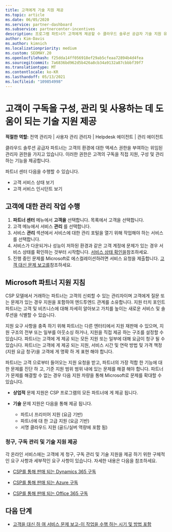 ```yaml
---
title: 고객에게 기술 지원 제공
ms.topic: article
ms.date: 06/05/2020
ms.service: partner-dashboard
ms.subservice: partnercenter-incentives
description: 프로그램 파트너가 고객에게 제공할 수 클라우드 솔루션 공급자 기술 지원 유형에 대해 알아봅니다.
author: Kim-Davis
ms.author: kimnich
ms.localizationpriority: medium
ms.custom: SEOMAY.20
ms.openlocfilehash: f25dda14ff056918ef29ab5cfeaa72894b4d4fea
ms.sourcegitcommit: 7a6836bd962d5b426a8cb34a9132a87cbbbf39f7
ms.translationtype: MT
ms.contentlocale: ko-KR
ms.lasthandoff: 05/13/2021
ms.locfileid: "109854998"
---
```

# <a name="provide-technical-support-to-help-customers-configure-manage-and-use-their-subscriptions"></a>고객이 구독을 구성, 관리 및 사용하는 데 도움이 되는 기술 지원 제공


**적절한 역할:** 전역 관리자 | 사용자 관리 관리자 | Helpdesk 에이전트 | 관리 에이전트

클라우드 솔루션 공급자 파트너는 고객의 환경에 대한 액세스 권한을 부여하는 위임된 관리자 권한을 가지고 있습니다. 이러한 권한은 고객의 구독을 직접 지원, 구성 및 관리하는 기능을 제공합니다.

파트너 센터 다음을 수행할 수 있습니다.

- 고객 서비스 상태 보기
- 고객 서비스 인시던트 보기

## <a name="perform-admin-tasks-for-your-customers"></a>고객에 대한 관리 작업 수행

1. **파트너 센터** 메뉴에서 **고객을** 선택합니다. 목록에서 고객을 선택합니다.
2. 고객 메뉴에서 서비스 **관리** 를 선택합니다.
3. 서비스 **관리** 섹션에서 서비스에 대한 관리 포털을 열기 위해 작업해야 하는 서비스를 선택합니다.
4. 서비스가 다운되거나 성능이 저하된 환경과 같은 고객 계정에 문제가 있는 경우 서비스 상태를 확인하는 것부터 시작합니다. [서비스 상태 확인을](check-service-health.md)참조하세요.
5. 진행 중인 문제를 Microsoft로 에스컬레이션하려면 서비스 요청을 제출합니다. [고객 대신 문제 보고를](report-problems-on-behalf-of-a-customer.md)참조하세요.

## <a name="microsoft-partner-support-guidance"></a>Microsoft 파트너 지원 지침

CSP 모델에서 거래하는 파트너는 고객의 신뢰할 수 있는 관리자이며 고객에게 질문 또는 문제가 있는 경우 지원을 포함하여 엔드투엔드 관계를 소유합니다. 지원 터치 포인트 파트너는 고객 및 비즈니스에 대해 자세히 알아보고 가치를 높이는 새로운 서비스 및 솔루션을 식별할 수 있습니다.

지원 요구 사항을 충족 하기 위해 파트너는 다른 엔터티에서 지원 재판매 수 있으며, 지원 구조의 전부 또는 일부를 아웃소싱 하거나, 지원을 직접 제공 하는 구조를 설정할 수 있습니다.  파트너는 고객에 게 제공 되는 모든 지원 또는 일부에 대해 요금이 청구 될 수 있습니다. 파트너는 고객에 게 제공 되는 지원, 서비스 시간 및 연락 방법 및 가격 책정 (지원 요금 청구)을 고객에 게 명확 하 게 표현 해야 합니다. 

파트너는 고객 으로부터 들어오는 지원 요청을 받고, 파트너의 가장 적합 한 기능에 대 한 문제를 진단 하 고, 기준 지원 범위 범위 내에 있는 문제를 해결 해야 합니다. 파트너가 문제를 해결할 수 없는 경우 다음 지원 차량을 통해 Microsoft로 문제를 확대할 수 있습니다.

- **상업적** 문제 지원은 CSP 프로그램의 모든 파트너에 게 제공 됩니다.

- **기술** 문제 지원은 다음을 통해 제공 됩니다.

  - 파트너 프리미어 지원 (요금 기반)
  - 파트너에 대 한 고급 지원 (요금 기반)
  - 서명 클라우드 지원 (골드/실버 역량에 포함 됨)

### <a name="providing-billing-subscription-management-and-technical-support"></a>청구, 구독 관리 및 기술 지원 제공 

각 온라인 서비스에는 고객에 게 청구, 구독 관리 및 기술 지원을 제공 하기 위한 구체적인 요구 사항과 세부적인 요구 사항이 있습니다. 자세한 내용은 다음을 참조하세요.

- [CSP를 통해 판매 되는 Dynamics 365 구독](https://www.microsoftpartnercommunity.com/t5/CSP/Microsoft-Partner-Support-Guidance/m-p/5262#M30)

- [CSP를 통해 판매 되는 Azure 구독](https://www.microsoftpartnercommunity.com/t5/CSP/Microsoft-Partner-Support-Guidance/m-p/5263#M31)

- [CSP를 통해 판매 되는 Office 365 구독](https://www.microsoftpartnercommunity.com/t5/CSP/Microsoft-Partner-Support-Guidance/m-p/5264#M32)

## <a name="next-steps"></a>다음 단계

- [고객을 대신 하 여 서비스 문제 보고-이 작업을 수행 하는 시기 및 방법 포함](report-problems-on-behalf-of-a-customer.md)